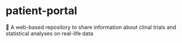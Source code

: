 # patient-portal
🔭 A web-based repository to share information about clinal trials and statistical analyses on real-life data
